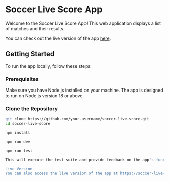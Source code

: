 # Soccer Live Score App

Welcome to the Soccer Live Score App! This web application displays a list of matches and their results.

You can check out the live version of the app [here](https://soccer-live-score.vercel.app/).

## Getting Started

To run the app locally, follow these steps:

### Prerequisites

Make sure you have Node.js installed on your machine. The app is designed to run on Node.js version 18 or above.

### Clone the Repository

```bash
git clone https://github.com/your-username/soccer-live-score.git
cd soccer-live-score

npm install

npm run dev

npm run test

This will execute the test suite and provide feedback on the app's functionality.

Live Version
You can also access the live version of the app at https://soccer-live-score.vercel.app/.
